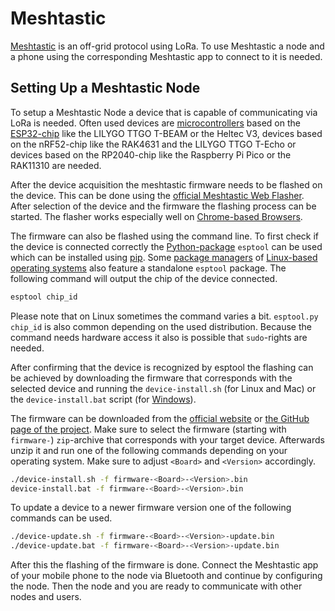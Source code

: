 # Meshtastic

[Meshtastic](https://meshtastic.org/) is an off-grid protocol using LoRa.
To use Meshtastic a node and a phone using the corresponding Meshtastic app to connect to it is
needed.

## Setting Up a Meshtastic Node

To setup a Meshtastic Node a device that is capable of communicating via LoRa is needed.
Often used devices are [microcontrollers](/wiki/microcontroller.md) based on the
[ESP32-chip](/wiki/microcontroller.md#esp32) like the LILYGO TTGO T-BEAM or the Heltec V3, devices
based on the nRF52-chip like the RAK4631 and the LILYGO TTGO T-Echo or devices based on the
RP2040-chip like the Raspberry Pi Pico or the RAK11310 are needed.

After the device acquisition the meshtastic firmware needs to be flashed on the device.
This can be done using the [official Meshtastic Web Flasher](https://flasher.meshtastic.org/).
After selection of the device and the firmware the flashing process can be started.
The flasher works especially well on [Chrome-based Browsers](/wiki/web_browser.md).

The firmware can also be flashed using the command line.
To first check if the device is connected correctly the 
[Python-package](/wiki/programming-languages/python.md) `esptool` can be used which can be
installed using [pip](/wiki/programming-languages/python.md#modules).
Some [package managers](/wiki/linux/package_manager.md) of
[Linux-based operating systems](/wiki/linux.md) also feature a standalone `esptool` package.
The following command will output the chip of the device connected.

```sh 
esptool chip_id
```

Please note that on Linux sometimes the command varies a bit.
`esptool.py chip_id` is also common depending on the used distribution.
Because the command needs hardware access it also is possible that `sudo`-rights are needed.

After confirming that the device is recognized by esptool the flashing can be achieved by
downloading the firmware that corresponds with the selected device and running the
`device-install.sh` (for Linux and Mac) or the `device-install.bat` script (for
[Windows](/wiki/windows.md)).

The firmware can be downloaded from the [official website](https://meshtastic.org/downloads/) or
[the GitHub page of the project](https://github.com/meshtastic/firmware/releases).
Make sure to select the firmware (starting with `firmware-`) `zip`-archive that corresponds with
your target device.
Afterwards unzip it and run one of the following commands depending on your operating system.
Make sure to adjust `<Board>` and `<Version>` accordingly.

```sh 
./device-install.sh -f firmware-<Board>-<Version>.bin
device-install.bat -f firmware-<Board>-<Version>.bin
```

To update a device to a newer firmware version one of the following commands can be used.

```sh 
./device-update.sh -f firmware-<Board>-<Version>-update.bin
./device-update.bat -f firmware-<Board>-<Version>-update.bin
```

After this the flashing of the firmware is done.
Connect the Meshtastic app of your mobile phone to the node via Bluetooth and continue by
configuring the node.
Then the node and you are ready to communicate with other nodes and users.

